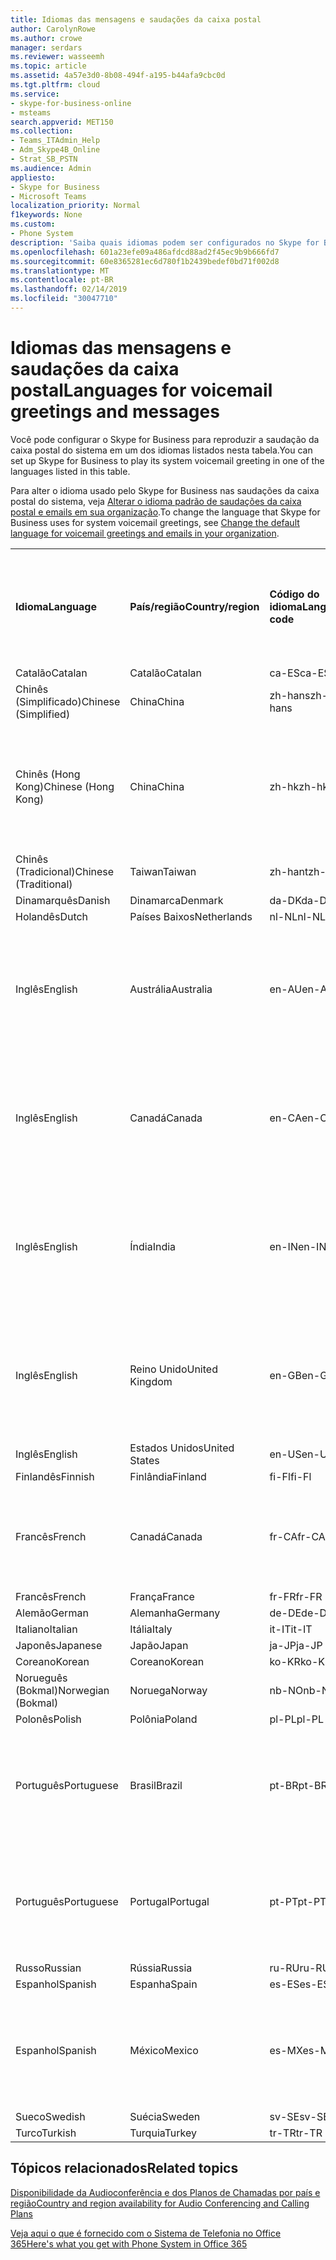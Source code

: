 ```yaml
---
title: Idiomas das mensagens e saudações da caixa postal
author: CarolynRowe
ms.author: crowe
manager: serdars
ms.reviewer: wasseemh
ms.topic: article
ms.assetid: 4a57e3d0-8b08-494f-a195-b44afa9cbc0d
ms.tgt.pltfrm: cloud
ms.service:
- skype-for-business-online
- msteams
search.appverid: MET150
ms.collection:
- Teams_ITAdmin_Help
- Adm_Skype4B_Online
- Strat_SB_PSTN
ms.audience: Admin
appliesto:
- Skype for Business
- Microsoft Teams
localization_priority: Normal
f1keywords: None
ms.custom:
- Phone System
description: 'Saiba quais idiomas podem ser configurados no Skype for Business para as mensagens padrão do sistema. '
ms.openlocfilehash: 601a23efe09a486afdcd88ad2f45ec9b9b666fd7
ms.sourcegitcommit: 60e8365281ec6d780f1b2439bedef0bd71f002d8
ms.translationtype: MT
ms.contentlocale: pt-BR
ms.lasthandoff: 02/14/2019
ms.locfileid: "30047710"
---
```

# <a name="languages-for-voicemail-greetings-and-messages"></a><span data-ttu-id="53e08-103">Idiomas das mensagens e saudações da caixa postal</span><span class="sxs-lookup"><span data-stu-id="53e08-103">Languages for voicemail greetings and messages</span></span>

<span data-ttu-id="53e08-104">Você pode configurar o Skype for Business para reproduzir a saudação da caixa postal do sistema em um dos idiomas listados nesta tabela.</span><span class="sxs-lookup"><span data-stu-id="53e08-104">You can set up Skype for Business to play its system voicemail greeting in one of the languages listed in this table.</span></span>
  
<span data-ttu-id="53e08-105">Para alter o idioma usado pelo Skype for Business nas saudações da caixa postal do sistema, veja [Alterar o idioma padrão de saudações da caixa postal e emails em sua organização](change-the-default-language-for-greetings-and-emails.md).</span><span class="sxs-lookup"><span data-stu-id="53e08-105">To change the language that Skype for Business uses for system voicemail greetings, see [Change the default language for voicemail greetings and emails in your organization](change-the-default-language-for-greetings-and-emails.md).</span></span>
  
|||||||
|:-----|:-----|:-----|:-----|:-----|:-----|
|<span data-ttu-id="53e08-106">**Idioma**</span><span class="sxs-lookup"><span data-stu-id="53e08-106">**Language**</span></span> <br/> |<span data-ttu-id="53e08-107">**País/região**</span><span class="sxs-lookup"><span data-stu-id="53e08-107">**Country/region**</span></span> <br/> |<span data-ttu-id="53e08-108">**Código do idioma**</span><span class="sxs-lookup"><span data-stu-id="53e08-108">**Language code**</span></span> <br/> |<span data-ttu-id="53e08-109">**Disponível para visualização do usuário no email?**</span><span class="sxs-lookup"><span data-stu-id="53e08-109">**Available for a user to see it in email?**</span></span> <br/> |<span data-ttu-id="53e08-110">**Disponível quando o usuário liga?**</span><span class="sxs-lookup"><span data-stu-id="53e08-110">**Available when the user calls in?**</span></span> <br/> |<span data-ttu-id="53e08-111">**Transcrição disponível?**</span><span class="sxs-lookup"><span data-stu-id="53e08-111">**Transcription available?**</span></span> <br/> |
|<span data-ttu-id="53e08-112">Catalão</span><span class="sxs-lookup"><span data-stu-id="53e08-112">Catalan</span></span>  <br/> |<span data-ttu-id="53e08-113">Catalão</span><span class="sxs-lookup"><span data-stu-id="53e08-113">Catalan</span></span>  <br/> |<span data-ttu-id="53e08-114">ca-ES</span><span class="sxs-lookup"><span data-stu-id="53e08-114">ca-ES</span></span>  <br/> |<span data-ttu-id="53e08-115">Sim</span><span class="sxs-lookup"><span data-stu-id="53e08-115">Yes</span></span>  <br/> |<span data-ttu-id="53e08-116">Sim</span><span class="sxs-lookup"><span data-stu-id="53e08-116">Yes</span></span>  <br/> |<span data-ttu-id="53e08-117">Não</span><span class="sxs-lookup"><span data-stu-id="53e08-117">No</span></span>  <br/> |
|<span data-ttu-id="53e08-118">Chinês (Simplificado)</span><span class="sxs-lookup"><span data-stu-id="53e08-118">Chinese (Simplified)</span></span>  <br/> |<span data-ttu-id="53e08-119">China</span><span class="sxs-lookup"><span data-stu-id="53e08-119">China</span></span>  <br/> |<span data-ttu-id="53e08-120">zh-hans</span><span class="sxs-lookup"><span data-stu-id="53e08-120">zh-hans</span></span>  <br/> |<span data-ttu-id="53e08-121">Sim</span><span class="sxs-lookup"><span data-stu-id="53e08-121">Yes</span></span>  <br/> |<span data-ttu-id="53e08-122">Sim</span><span class="sxs-lookup"><span data-stu-id="53e08-122">Yes</span></span>  <br/> |<span data-ttu-id="53e08-123">Sim</span><span class="sxs-lookup"><span data-stu-id="53e08-123">Yes</span></span>  <br/> |
|<span data-ttu-id="53e08-124">Chinês (Hong Kong)</span><span class="sxs-lookup"><span data-stu-id="53e08-124">Chinese (Hong Kong)</span></span>  <br/> |<span data-ttu-id="53e08-125">China</span><span class="sxs-lookup"><span data-stu-id="53e08-125">China</span></span>  <br/> |<span data-ttu-id="53e08-126">zh-hk</span><span class="sxs-lookup"><span data-stu-id="53e08-126">zh-hk</span></span>  <br/> |<span data-ttu-id="53e08-127">Sim, mas é usado o Chinês (Tradicional) (zh-hant).</span><span class="sxs-lookup"><span data-stu-id="53e08-127">Yes, but Chinese (Traditional) (zh-hant) is used.</span></span>  <br/> | <span data-ttu-id="53e08-128">Sim</span><span class="sxs-lookup"><span data-stu-id="53e08-128">Yes</span></span> <br/> |<span data-ttu-id="53e08-129">Sim, mas é usado o Chinês (Tradicional) (zh-hant).</span><span class="sxs-lookup"><span data-stu-id="53e08-129">Yes, but Chinese (Traditional) (zh-hant) is used.</span></span>  <br/> |
|<span data-ttu-id="53e08-130">Chinês (Tradicional)</span><span class="sxs-lookup"><span data-stu-id="53e08-130">Chinese (Traditional)</span></span>  <br/> |<span data-ttu-id="53e08-131">Taiwan</span><span class="sxs-lookup"><span data-stu-id="53e08-131">Taiwan</span></span>  <br/> |<span data-ttu-id="53e08-132">zh-hant</span><span class="sxs-lookup"><span data-stu-id="53e08-132">zh-hant</span></span>  <br/> |<span data-ttu-id="53e08-133">Sim</span><span class="sxs-lookup"><span data-stu-id="53e08-133">Yes</span></span>  <br/> |<span data-ttu-id="53e08-134">Sim</span><span class="sxs-lookup"><span data-stu-id="53e08-134">Yes</span></span>  <br/> |<span data-ttu-id="53e08-135">Não</span><span class="sxs-lookup"><span data-stu-id="53e08-135">No</span></span>  <br/> |
|<span data-ttu-id="53e08-136">Dinamarquês</span><span class="sxs-lookup"><span data-stu-id="53e08-136">Danish</span></span>  <br/> |<span data-ttu-id="53e08-137">Dinamarca</span><span class="sxs-lookup"><span data-stu-id="53e08-137">Denmark</span></span>  <br/> |<span data-ttu-id="53e08-138">da-DK</span><span class="sxs-lookup"><span data-stu-id="53e08-138">da-DK</span></span>  <br/> |<span data-ttu-id="53e08-139">Sim</span><span class="sxs-lookup"><span data-stu-id="53e08-139">Yes</span></span>  <br/> |<span data-ttu-id="53e08-140">Sim</span><span class="sxs-lookup"><span data-stu-id="53e08-140">Yes</span></span>  <br/> |<span data-ttu-id="53e08-141">Não</span><span class="sxs-lookup"><span data-stu-id="53e08-141">No</span></span>  <br/> |
|<span data-ttu-id="53e08-142">Holandês</span><span class="sxs-lookup"><span data-stu-id="53e08-142">Dutch</span></span>  <br/> |<span data-ttu-id="53e08-143">Países Baixos</span><span class="sxs-lookup"><span data-stu-id="53e08-143">Netherlands</span></span>  <br/> |<span data-ttu-id="53e08-144">nl-NL</span><span class="sxs-lookup"><span data-stu-id="53e08-144">nl-NL</span></span>  <br/> |<span data-ttu-id="53e08-145">Sim</span><span class="sxs-lookup"><span data-stu-id="53e08-145">Yes</span></span>  <br/> |<span data-ttu-id="53e08-146">Sim</span><span class="sxs-lookup"><span data-stu-id="53e08-146">Yes</span></span>  <br/> |<span data-ttu-id="53e08-147">Não</span><span class="sxs-lookup"><span data-stu-id="53e08-147">No</span></span>  <br/> |
|<span data-ttu-id="53e08-148">Inglês</span><span class="sxs-lookup"><span data-stu-id="53e08-148">English</span></span>  <br/> |<span data-ttu-id="53e08-149">Austrália</span><span class="sxs-lookup"><span data-stu-id="53e08-149">Australia</span></span>  <br/> |<span data-ttu-id="53e08-150">en-AU</span><span class="sxs-lookup"><span data-stu-id="53e08-150">en-AU</span></span>  <br/> |<span data-ttu-id="53e08-151">Sim, mas é usado o Inglês (Estados Unidos) (en-US).</span><span class="sxs-lookup"><span data-stu-id="53e08-151">Yes, but US English (en-US) is used.</span></span>  <br/> |<span data-ttu-id="53e08-152">Sim</span><span class="sxs-lookup"><span data-stu-id="53e08-152">Yes</span></span>  <br/> |<span data-ttu-id="53e08-153">Sim, mas é usado o Inglês (Estados Unidos) (en-US).</span><span class="sxs-lookup"><span data-stu-id="53e08-153">Yes, but US English (en-US) is used.</span></span>  <br/> |
|<span data-ttu-id="53e08-154">Inglês</span><span class="sxs-lookup"><span data-stu-id="53e08-154">English</span></span>  <br/> |<span data-ttu-id="53e08-155">Canadá</span><span class="sxs-lookup"><span data-stu-id="53e08-155">Canada</span></span>  <br/> |<span data-ttu-id="53e08-156">en-CA</span><span class="sxs-lookup"><span data-stu-id="53e08-156">en-CA</span></span>  <br/> |<span data-ttu-id="53e08-157">Sim, mas é usado o Inglês (Estados Unidos) (en-US).</span><span class="sxs-lookup"><span data-stu-id="53e08-157">Yes, but US English (en-US) is used.</span></span>  <br/> |<span data-ttu-id="53e08-158">Sim</span><span class="sxs-lookup"><span data-stu-id="53e08-158">Yes</span></span>  <br/> |<span data-ttu-id="53e08-159">Sim, mas é usado o Inglês (Estados Unidos) (en-US).</span><span class="sxs-lookup"><span data-stu-id="53e08-159">Yes, but US English (en-US) is used.</span></span>  <br/> |
|<span data-ttu-id="53e08-160">Inglês</span><span class="sxs-lookup"><span data-stu-id="53e08-160">English</span></span>  <br/> |<span data-ttu-id="53e08-161">Índia</span><span class="sxs-lookup"><span data-stu-id="53e08-161">India</span></span>  <br/> |<span data-ttu-id="53e08-162">en-IN</span><span class="sxs-lookup"><span data-stu-id="53e08-162">en-IN</span></span>  <br/> |<span data-ttu-id="53e08-163">Sim, mas é usado o Inglês (Estados Unidos) (en-US).</span><span class="sxs-lookup"><span data-stu-id="53e08-163">Yes, but US English (en-US) is used.</span></span>  <br/> |<span data-ttu-id="53e08-164">Sim</span><span class="sxs-lookup"><span data-stu-id="53e08-164">Yes</span></span>  <br/> |<span data-ttu-id="53e08-165">Sim, mas é usado o Inglês (Estados Unidos) (en-US).</span><span class="sxs-lookup"><span data-stu-id="53e08-165">Yes, but US English (en-US) is used.</span></span>  <br/> |
|<span data-ttu-id="53e08-166">Inglês</span><span class="sxs-lookup"><span data-stu-id="53e08-166">English</span></span>  <br/> |<span data-ttu-id="53e08-167">Reino Unido</span><span class="sxs-lookup"><span data-stu-id="53e08-167">United Kingdom</span></span>  <br/> |<span data-ttu-id="53e08-168">en-GB</span><span class="sxs-lookup"><span data-stu-id="53e08-168">en-GB</span></span>  <br/> |<span data-ttu-id="53e08-169">Sim, mas é usado o Inglês (Estados Unidos) (en-US).</span><span class="sxs-lookup"><span data-stu-id="53e08-169">Yes, but US English (en-US) is used.</span></span>  <br/> |<span data-ttu-id="53e08-170">Sim</span><span class="sxs-lookup"><span data-stu-id="53e08-170">Yes</span></span>  <br/> |<span data-ttu-id="53e08-171">Sim, mas é usado o Inglês (Estados Unidos) (en-US).</span><span class="sxs-lookup"><span data-stu-id="53e08-171">Yes, but US English (en-US) is used.</span></span>  <br/> |
|<span data-ttu-id="53e08-172">Inglês</span><span class="sxs-lookup"><span data-stu-id="53e08-172">English</span></span>  <br/> |<span data-ttu-id="53e08-173">Estados Unidos</span><span class="sxs-lookup"><span data-stu-id="53e08-173">United States</span></span>  <br/> |<span data-ttu-id="53e08-174">en-US</span><span class="sxs-lookup"><span data-stu-id="53e08-174">en-US</span></span>  <br/> |<span data-ttu-id="53e08-175">Sim</span><span class="sxs-lookup"><span data-stu-id="53e08-175">Yes</span></span>  <br/> |<span data-ttu-id="53e08-176">Sim</span><span class="sxs-lookup"><span data-stu-id="53e08-176">Yes</span></span>  <br/> |<span data-ttu-id="53e08-177">Sim</span><span class="sxs-lookup"><span data-stu-id="53e08-177">Yes</span></span>  <br/> |
|<span data-ttu-id="53e08-178">Finlandês</span><span class="sxs-lookup"><span data-stu-id="53e08-178">Finnish</span></span>  <br/> |<span data-ttu-id="53e08-179">Finlândia</span><span class="sxs-lookup"><span data-stu-id="53e08-179">Finland</span></span>  <br/> |<span data-ttu-id="53e08-180">fi-Fl</span><span class="sxs-lookup"><span data-stu-id="53e08-180">fi-Fl</span></span>  <br/> |<span data-ttu-id="53e08-181">Sim</span><span class="sxs-lookup"><span data-stu-id="53e08-181">Yes</span></span>  <br/> |<span data-ttu-id="53e08-182">Sim</span><span class="sxs-lookup"><span data-stu-id="53e08-182">Yes</span></span>  <br/> |<span data-ttu-id="53e08-183">Não</span><span class="sxs-lookup"><span data-stu-id="53e08-183">No</span></span>  <br/> |
|<span data-ttu-id="53e08-184">Francês</span><span class="sxs-lookup"><span data-stu-id="53e08-184">French</span></span>  <br/> |<span data-ttu-id="53e08-185">Canadá</span><span class="sxs-lookup"><span data-stu-id="53e08-185">Canada</span></span>  <br/> |<span data-ttu-id="53e08-186">fr-CA</span><span class="sxs-lookup"><span data-stu-id="53e08-186">fr-CA</span></span>  <br/> |<span data-ttu-id="53e08-187">Sim, mas é usado o Francês (França) (fr-FR).</span><span class="sxs-lookup"><span data-stu-id="53e08-187">Yes, but France French (fr-FR) is used.</span></span>  <br/> |<span data-ttu-id="53e08-188">Sim</span><span class="sxs-lookup"><span data-stu-id="53e08-188">Yes</span></span>  <br/> |<span data-ttu-id="53e08-189">Sim, mas é usado o Francês (França) (fr-FR).</span><span class="sxs-lookup"><span data-stu-id="53e08-189">Yes, but France French (fr-FR) is used.</span></span>  <br/> |
|<span data-ttu-id="53e08-190">Francês</span><span class="sxs-lookup"><span data-stu-id="53e08-190">French</span></span>  <br/> |<span data-ttu-id="53e08-191">França</span><span class="sxs-lookup"><span data-stu-id="53e08-191">France</span></span>  <br/> |<span data-ttu-id="53e08-192">fr-FR</span><span class="sxs-lookup"><span data-stu-id="53e08-192">fr-FR</span></span>  <br/> |<span data-ttu-id="53e08-193">Sim</span><span class="sxs-lookup"><span data-stu-id="53e08-193">Yes</span></span>  <br/> |<span data-ttu-id="53e08-194">Sim</span><span class="sxs-lookup"><span data-stu-id="53e08-194">Yes</span></span>  <br/> |<span data-ttu-id="53e08-195">Sim</span><span class="sxs-lookup"><span data-stu-id="53e08-195">Yes</span></span>  <br/> |
|<span data-ttu-id="53e08-196">Alemão</span><span class="sxs-lookup"><span data-stu-id="53e08-196">German</span></span>  <br/> |<span data-ttu-id="53e08-197">Alemanha</span><span class="sxs-lookup"><span data-stu-id="53e08-197">Germany</span></span>  <br/> |<span data-ttu-id="53e08-198">de-DE</span><span class="sxs-lookup"><span data-stu-id="53e08-198">de-DE</span></span>  <br/> |<span data-ttu-id="53e08-199">Sim</span><span class="sxs-lookup"><span data-stu-id="53e08-199">Yes</span></span>  <br/> |<span data-ttu-id="53e08-200">Sim</span><span class="sxs-lookup"><span data-stu-id="53e08-200">Yes</span></span>  <br/> |<span data-ttu-id="53e08-201">Sim</span><span class="sxs-lookup"><span data-stu-id="53e08-201">Yes</span></span>  <br/> |
|<span data-ttu-id="53e08-202">Italiano</span><span class="sxs-lookup"><span data-stu-id="53e08-202">Italian</span></span>  <br/> |<span data-ttu-id="53e08-203">Itália</span><span class="sxs-lookup"><span data-stu-id="53e08-203">Italy</span></span>  <br/> |<span data-ttu-id="53e08-204">it-IT</span><span class="sxs-lookup"><span data-stu-id="53e08-204">it-IT</span></span>  <br/> |<span data-ttu-id="53e08-205">Sim</span><span class="sxs-lookup"><span data-stu-id="53e08-205">Yes</span></span>  <br/> |<span data-ttu-id="53e08-206">Sim</span><span class="sxs-lookup"><span data-stu-id="53e08-206">Yes</span></span>  <br/> |<span data-ttu-id="53e08-207">Sim</span><span class="sxs-lookup"><span data-stu-id="53e08-207">Yes</span></span>  <br/> |
|<span data-ttu-id="53e08-208">Japonês</span><span class="sxs-lookup"><span data-stu-id="53e08-208">Japanese</span></span>  <br/> |<span data-ttu-id="53e08-209">Japão</span><span class="sxs-lookup"><span data-stu-id="53e08-209">Japan</span></span>  <br/> |<span data-ttu-id="53e08-210">ja-JP</span><span class="sxs-lookup"><span data-stu-id="53e08-210">ja-JP</span></span>  <br/> |<span data-ttu-id="53e08-211">Sim</span><span class="sxs-lookup"><span data-stu-id="53e08-211">Yes</span></span>  <br/> |<span data-ttu-id="53e08-212">Sim</span><span class="sxs-lookup"><span data-stu-id="53e08-212">Yes</span></span>  <br/> |<span data-ttu-id="53e08-213">Não</span><span class="sxs-lookup"><span data-stu-id="53e08-213">No</span></span>  <br/> |
|<span data-ttu-id="53e08-214">Coreano</span><span class="sxs-lookup"><span data-stu-id="53e08-214">Korean</span></span>  <br/> |<span data-ttu-id="53e08-215">Coreano</span><span class="sxs-lookup"><span data-stu-id="53e08-215">Korean</span></span>  <br/> |<span data-ttu-id="53e08-216">ko-KR</span><span class="sxs-lookup"><span data-stu-id="53e08-216">ko-KR</span></span>  <br/> |<span data-ttu-id="53e08-217">Sim</span><span class="sxs-lookup"><span data-stu-id="53e08-217">Yes</span></span>  <br/> |<span data-ttu-id="53e08-218">Sim</span><span class="sxs-lookup"><span data-stu-id="53e08-218">Yes</span></span>  <br/> |<span data-ttu-id="53e08-219">Não</span><span class="sxs-lookup"><span data-stu-id="53e08-219">No</span></span>  <br/> |
|<span data-ttu-id="53e08-220">Norueguês (Bokmal)</span><span class="sxs-lookup"><span data-stu-id="53e08-220">Norwegian (Bokmal)</span></span>  <br/> |<span data-ttu-id="53e08-221">Noruega</span><span class="sxs-lookup"><span data-stu-id="53e08-221">Norway</span></span>  <br/> |<span data-ttu-id="53e08-222">nb-NO</span><span class="sxs-lookup"><span data-stu-id="53e08-222">nb-NO</span></span>  <br/> |<span data-ttu-id="53e08-223">Sim</span><span class="sxs-lookup"><span data-stu-id="53e08-223">Yes</span></span>  <br/> |<span data-ttu-id="53e08-224">Sim</span><span class="sxs-lookup"><span data-stu-id="53e08-224">Yes</span></span>  <br/> |<span data-ttu-id="53e08-225">Não</span><span class="sxs-lookup"><span data-stu-id="53e08-225">No</span></span>  <br/> |
|<span data-ttu-id="53e08-226">Polonês</span><span class="sxs-lookup"><span data-stu-id="53e08-226">Polish</span></span>  <br/> |<span data-ttu-id="53e08-227">Polônia</span><span class="sxs-lookup"><span data-stu-id="53e08-227">Poland</span></span>  <br/> |<span data-ttu-id="53e08-228">pl-PL</span><span class="sxs-lookup"><span data-stu-id="53e08-228">pl-PL</span></span>  <br/> |<span data-ttu-id="53e08-229">Sim</span><span class="sxs-lookup"><span data-stu-id="53e08-229">Yes</span></span>  <br/> | <span data-ttu-id="53e08-230">Sim</span><span class="sxs-lookup"><span data-stu-id="53e08-230">Yes</span></span> <br/> |<span data-ttu-id="53e08-231">Não</span><span class="sxs-lookup"><span data-stu-id="53e08-231">No</span></span>  <br/> |
|<span data-ttu-id="53e08-232">Português</span><span class="sxs-lookup"><span data-stu-id="53e08-232">Portuguese</span></span>  <br/> |<span data-ttu-id="53e08-233">Brasil</span><span class="sxs-lookup"><span data-stu-id="53e08-233">Brazil</span></span>  <br/> |<span data-ttu-id="53e08-234">pt-BR</span><span class="sxs-lookup"><span data-stu-id="53e08-234">pt-BR</span></span>  <br/> |<span data-ttu-id="53e08-235">Sim, mas é usado o Português (Portugal) (pt-PT).</span><span class="sxs-lookup"><span data-stu-id="53e08-235">Yes, but Portugal Portuguese (pt-PT) is used.</span></span>  <br/> |<span data-ttu-id="53e08-236">Sim</span><span class="sxs-lookup"><span data-stu-id="53e08-236">Yes</span></span>  <br/> |<span data-ttu-id="53e08-237">Sim</span><span class="sxs-lookup"><span data-stu-id="53e08-237">Yes</span></span>  <br/> |
|<span data-ttu-id="53e08-238">Português</span><span class="sxs-lookup"><span data-stu-id="53e08-238">Portuguese</span></span>  <br/> |<span data-ttu-id="53e08-239">Portugal</span><span class="sxs-lookup"><span data-stu-id="53e08-239">Portugal</span></span>  <br/> |<span data-ttu-id="53e08-240">pt-PT</span><span class="sxs-lookup"><span data-stu-id="53e08-240">pt-PT</span></span>  <br/> |<span data-ttu-id="53e08-241">Sim</span><span class="sxs-lookup"><span data-stu-id="53e08-241">Yes</span></span>  <br/> |<span data-ttu-id="53e08-242">Sim</span><span class="sxs-lookup"><span data-stu-id="53e08-242">Yes</span></span>  <br/> |<span data-ttu-id="53e08-243">Sim, mas é usado o Português (Brasil) (pt-BR).</span><span class="sxs-lookup"><span data-stu-id="53e08-243">Yes, but Brazil Portuguese (pt-BR) is used.</span></span>  <br/> |
|<span data-ttu-id="53e08-244">Russo</span><span class="sxs-lookup"><span data-stu-id="53e08-244">Russian</span></span>  <br/> |<span data-ttu-id="53e08-245">Rússia</span><span class="sxs-lookup"><span data-stu-id="53e08-245">Russia</span></span>  <br/> |<span data-ttu-id="53e08-246">ru-RU</span><span class="sxs-lookup"><span data-stu-id="53e08-246">ru-RU</span></span>  <br/> |<span data-ttu-id="53e08-247">Sim</span><span class="sxs-lookup"><span data-stu-id="53e08-247">Yes</span></span>  <br/> |<span data-ttu-id="53e08-248">Sim</span><span class="sxs-lookup"><span data-stu-id="53e08-248">Yes</span></span>  <br/> |<span data-ttu-id="53e08-249">Não</span><span class="sxs-lookup"><span data-stu-id="53e08-249">No</span></span>  <br/> |
|<span data-ttu-id="53e08-250">Espanhol</span><span class="sxs-lookup"><span data-stu-id="53e08-250">Spanish</span></span>  <br/> |<span data-ttu-id="53e08-251">Espanha</span><span class="sxs-lookup"><span data-stu-id="53e08-251">Spain</span></span>  <br/> |<span data-ttu-id="53e08-252">es-ES</span><span class="sxs-lookup"><span data-stu-id="53e08-252">es-ES</span></span>  <br/> |<span data-ttu-id="53e08-253">Sim</span><span class="sxs-lookup"><span data-stu-id="53e08-253">Yes</span></span>  <br/> |<span data-ttu-id="53e08-254">Sim</span><span class="sxs-lookup"><span data-stu-id="53e08-254">Yes</span></span>  <br/> |<span data-ttu-id="53e08-255">Sim</span><span class="sxs-lookup"><span data-stu-id="53e08-255">Yes</span></span>  <br/> |
|<span data-ttu-id="53e08-256">Espanhol</span><span class="sxs-lookup"><span data-stu-id="53e08-256">Spanish</span></span>  <br/> |<span data-ttu-id="53e08-257">México</span><span class="sxs-lookup"><span data-stu-id="53e08-257">Mexico</span></span>  <br/> |<span data-ttu-id="53e08-258">es-MX</span><span class="sxs-lookup"><span data-stu-id="53e08-258">es-MX</span></span>  <br/> |<span data-ttu-id="53e08-259">Sim, mas é usado o Espanhol (Espanha) (es-ES).</span><span class="sxs-lookup"><span data-stu-id="53e08-259">Yes, but Spain Spanish (es-ES) is used.</span></span>  <br/> |<span data-ttu-id="53e08-260">Sim</span><span class="sxs-lookup"><span data-stu-id="53e08-260">Yes</span></span>  <br/> |<span data-ttu-id="53e08-261">Sim, mas é usado o Espanhol (Espanha) (es-ES).</span><span class="sxs-lookup"><span data-stu-id="53e08-261">Yes, but Spain Spanish (es-ES) is used.</span></span>  <br/> |
|<span data-ttu-id="53e08-262">Sueco</span><span class="sxs-lookup"><span data-stu-id="53e08-262">Swedish</span></span>  <br/> |<span data-ttu-id="53e08-263">Suécia</span><span class="sxs-lookup"><span data-stu-id="53e08-263">Sweden</span></span>  <br/> |<span data-ttu-id="53e08-264">sv-SE</span><span class="sxs-lookup"><span data-stu-id="53e08-264">sv-SE</span></span>  <br/> |<span data-ttu-id="53e08-265">Sim</span><span class="sxs-lookup"><span data-stu-id="53e08-265">Yes</span></span>  <br/> |<span data-ttu-id="53e08-266">Sim</span><span class="sxs-lookup"><span data-stu-id="53e08-266">Yes</span></span>  <br/> |<span data-ttu-id="53e08-267">Não</span><span class="sxs-lookup"><span data-stu-id="53e08-267">No</span></span>  <br/> |
|<span data-ttu-id="53e08-268">Turco</span><span class="sxs-lookup"><span data-stu-id="53e08-268">Turkish</span></span>  <br/> |<span data-ttu-id="53e08-269">Turquia</span><span class="sxs-lookup"><span data-stu-id="53e08-269">Turkey</span></span>  <br/> |<span data-ttu-id="53e08-270">tr-TR</span><span class="sxs-lookup"><span data-stu-id="53e08-270">tr-TR</span></span>  <br/> |<span data-ttu-id="53e08-271">Sim </span><span class="sxs-lookup"><span data-stu-id="53e08-271">Yes</span></span>  <br/> |<span data-ttu-id="53e08-272">Sim</span><span class="sxs-lookup"><span data-stu-id="53e08-272">Yes</span></span>  <br/> |<span data-ttu-id="53e08-273">Não</span><span class="sxs-lookup"><span data-stu-id="53e08-273">No</span></span>  <br/> |
   
## <a name="related-topics"></a><span data-ttu-id="53e08-274">Tópicos relacionados</span><span class="sxs-lookup"><span data-stu-id="53e08-274">Related topics</span></span>
[<span data-ttu-id="53e08-275">Disponibilidade da Audioconferência e dos Planos de Chamadas por país e região</span><span class="sxs-lookup"><span data-stu-id="53e08-275">Country and region availability for Audio Conferencing and Calling Plans</span></span>](country-and-region-availability-for-audio-conferencing-and-calling-plans/country-and-region-availability-for-audio-conferencing-and-calling-plans.md)

[<span data-ttu-id="53e08-276">Veja aqui o que é fornecido com o Sistema de Telefonia no Office 365</span><span class="sxs-lookup"><span data-stu-id="53e08-276">Here's what you get with Phone System in Office 365</span></span>](here-s-what-you-get-with-phone-system.md)
  
  
 